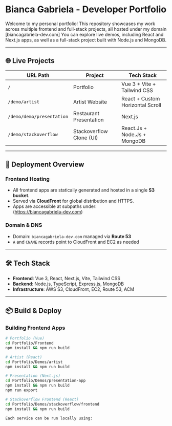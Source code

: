 # Bianca Gabriela - Developer Portfolio

Welcome to my personal portfolio! This repository showcases my work across multiple frontend and full-stack projects, all hosted under my domain [biancagabriela-dev.com] You can explore live demos, including React and Next.js apps, as well as a full-stack project built with Node.js and MongoDB.

---

## 🌐 Live Projects

| URL Path                                             | Project                     | Tech Stack                         |
|------------------------------------------------------|-----------------------------|-------------------------------------|
| `/`                                                  | Portfolio                   | Vue 3 + Vite + Tailwind CSS         |
| `/demo/artist`                                       | Artist Website              | React + Custom Horizontal Scroll    |
| `/demo/demo/presentation`                            | Restaurant Presentation     | Next.js                             |
| `/demo/stackoverflow`                                | Stackoverflow Clone (UI)    | React.Js + Node.Js + MongoDB        |

---


## 🚀 Deployment Overview

### Frontend Hosting
- All frontend apps are statically generated and hosted in a single **S3 bucket**.
- Served via **CloudFront** for global distribution and HTTPS.
- Apps are accessible at subpaths under:  
  (https://biancagabriela-dev.com)

### Domain & DNS
- Domain: `biancagabriela-dev.com` managed via **Route 53**
- `A` and `CNAME` records point to CloudFront and EC2 as needed

---

## 🛠 Tech Stack

- **Frontend**: Vue 3, React, Next.js, Vite, Tailwind CSS
- **Backend**: Node.js, TypeScript, Express.js, MongoDB
- **Infrastructure**: AWS S3, CloudFront, EC2, Route 53, ACM

---

## 📦 Build & Deploy

### Building Frontend Apps
```bash
# Portfolio (Vue)
cd Portfolio/Frontend
npm install && npm run build

# Artist (React)
cd Portfolio/Demos/artist
npm install && npm run build

# Presentation (Next.js)
cd Portfolio/Demos/presentation-app
npm install && npm run build
npm run export

# Stackoverflow Frontend (React)
cd Portfolio/Demos/stackoverflow/frontend
npm install && npm run build

Each service can be run locally using: